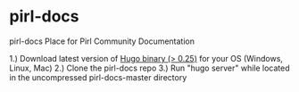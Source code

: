 # pirl-docs
pirl-docs
Place for Pirl Community Documentation

1.) Download latest version of [Hugo binary (> 0.25)](https://gohugo.io/getting-started/installing/) for your OS (Windows, Linux, Mac)
2.) Clone the pirl-docs repo
3.) Run "hugo server" while located in the uncompressed pirl-docs-master directory
